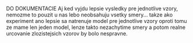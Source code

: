 DO DOKUMENTACIE 
Aj ked vyjdu lepsie vysledky pre jednotlive vzory, nemozme to pouzit u nas lebo neobsahuju vsetky smery... takze ako experiment ano lepsie sa natrenuje model pre jednotlive vzory oproti tomu ze mame len jeden model, lenze takto nezachytime smery a potom realne urcovanie zlozistejsich vzorov by bolo nespravne. 